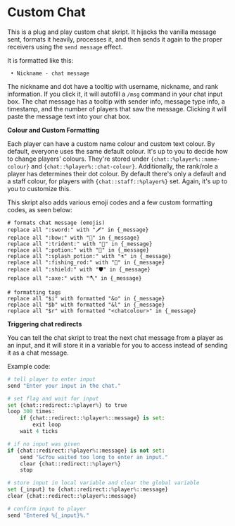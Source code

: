 # Custom Chat

This is a plug and play custom chat skript. It hijacks the vanilla message sent, formats it heavily, processes it, and then sends it again to the proper receivers using the ``send message`` effect.

It is formatted like this:
```
 • Nickname - chat message
```
The nickname and dot have a tooltip with username, nickname, and rank information. If you click it, it will autofill a ``/msg`` command in your chat input box.
The chat message has a tooltip with sender info, message type info, a timestamp, and the number of players that saw the message. Clicking it will paste the message text into your chat box.

**Colour and Custom Formatting**

Each player can have a custom name colour and custom text colour. By default, everyone uses the same default colour. It's up to you to decide how to change players' colours. They're stored under ``{chat::%player%::name-colour}`` and ``{chat::%player%::chat-colour}``. Additionally, the rank/role a player has determines their dot colour. By default there's only a default and a staff colour, for players with ``{chat::staff::%player%}`` set. Again, it's up to you to customize this. 

This skript also adds various emoji codes and a few custom formatting codes, as seen below:
```
# formats chat message (emojis)
replace all ":sword:" with "🗡" in {_message}
replace all ":bow:" with "🏹" in {_message}
replace all ":trident:" with "🔱" in {_message}
replace all ":potion:" with "🧪" in {_message}
replace all ":splash_potion:" with "⚗" in {_message}
replace all ":fishing_rod:" with "🎣" in {_message}
replace all ":shield:" with "🛡" in {_message}
replace all ":axe:" with "🪓" in {_message}

# formatting tags
replace all "$i" with formatted "&o" in {_message}
replace all "$b" with formatted "&l" in {_message}
replace all "$r" with formatted "<chatcolour>" in {_message} 
```


**Triggering chat redirects**

You can tell the chat skript to treat the next chat message from a player as an input, and it will store it in a variable for you to access instead of sending it as a chat message. 

Example code:
```python
# tell player to enter input
send "Enter your input in the chat." 

# set flag and wait for input    
set {chat::redirect::%player%} to true
loop 300 times:
    if {chat::redirect::%player%::message} is set:
        exit loop
    wait 4 ticks

# if no input was given
if {chat::redirect::%player%::message} is not set:
    send "&cYou waited too long to enter an input." 
    clear {chat::redirect::%player%}
    stop

# store input in local variable and clear the global variable
set {_input} to {chat::redirect::%player%::message} 
clear {chat::redirect::%player%::message} 

# confirm input to player
send "Entered %{_input}%." 
```
